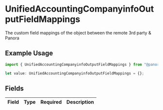 # UnifiedAccountingCompanyinfoOutputFieldMappings

The custom field mappings of the object between the remote 3rd party & Panora

## Example Usage

```typescript
import { UnifiedAccountingCompanyinfoOutputFieldMappings } from "@panora/sdk/models/components";

let value: UnifiedAccountingCompanyinfoOutputFieldMappings = {};
```

## Fields

| Field       | Type        | Required    | Description |
| ----------- | ----------- | ----------- | ----------- |
